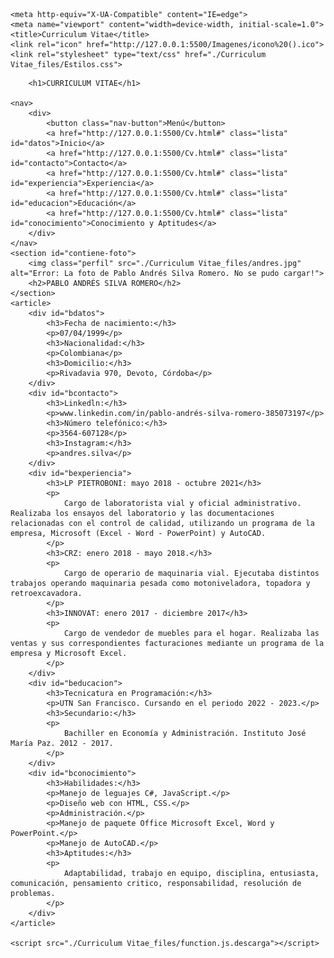 <!DOCTYPE html>
<!-- saved from url=(0029)http://127.0.0.1:5500/Cv.html -->
<html lang="es"><head><meta http-equiv="Content-Type" content="text/html; charset=UTF-8">
    
    <meta http-equiv="X-UA-Compatible" content="IE=edge">
    <meta name="viewport" content="width=device-width, initial-scale=1.0">
    <title>Curriculum Vitae</title>
    <link rel="icon" href="http://127.0.0.1:5500/Imagenes/icono%20().ico">
    <link rel="stylesheet" type="text/css" href="./Curriculum Vitae_files/Estilos.css">
</head>

<body>

    
        <h1>CURRICULUM VITAE</h1>
    
    <nav>
        <div>
            <button class="nav-button">Menú</button>
            <a href="http://127.0.0.1:5500/Cv.html#" class="lista" id="datos">Inicio</a>
            <a href="http://127.0.0.1:5500/Cv.html#" class="lista" id="contacto">Contacto</a>
            <a href="http://127.0.0.1:5500/Cv.html#" class="lista" id="experiencia">Experiencia</a>
            <a href="http://127.0.0.1:5500/Cv.html#" class="lista" id="educacion">Educación</a>
            <a href="http://127.0.0.1:5500/Cv.html#" class="lista" id="conocimiento">Conocimiento y Aptitudes</a>
        </div>
    </nav>
    <section id="contiene-foto">
        <img class="perfil" src="./Curriculum Vitae_files/andres.jpg" alt="Error: La foto de Pablo Andrés Silva Romero. No se pudo cargar!">
        <h2>PABLO ANDRÉS SILVA ROMERO</h2>
    </section>
    <article>
        <div id="bdatos">
            <h3>Fecha de nacimiento:</h3>
            <p>07/04/1999</p>
            <h3>Nacionalidad:</h3>
            <p>Colombiana</p>
            <h3>Domicilio:</h3>
            <p>Rivadavia 970, Devoto, Córdoba</p>
        </div>
        <div id="bcontacto">
            <h3>Linkedln:</h3>
            <p>www.linkedin.com/in/pablo-andrés-silva-romero-385073197</p>
            <h3>Número telefónico:</h3>
            <p>3564-607128</p>
            <h3>Instagram:</h3>
            <p>andres.silva</p>
        </div>
        <div id="bexperiencia">
            <h3>LP PIETROBONI: mayo 2018 - octubre 2021</h3>
            <p>
                Cargo de laboratorista vial y oficial administrativo. Realizaba los ensayos del laboratorio y las documentaciones relacionadas con el control de calidad, utilizando un programa de la empresa, Microsoft (Excel - Word - PowerPoint) y AutoCAD.
            </p>
            <h3>CRZ: enero 2018 - mayo 2018.</h3>
            <p>
                Cargo de operario de maquinaria vial. Ejecutaba distintos trabajos operando maquinaria pesada como motoniveladora, topadora y retroexcavadora.
            </p>
            <h3>INNOVAT: enero 2017 - diciembre 2017</h3>
            <p>
                Cargo de vendedor de muebles para el hogar. Realizaba las ventas y sus correspondientes facturaciones mediante un programa de la empresa y Microsoft Excel.
            </p>
        </div>
        <div id="beducacion">
            <h3>Tecnicatura en Programación:</h3>
            <p>UTN San Francisco. Cursando en el periodo 2022 - 2023.</p>
            <h3>Secundario:</h3>
            <p>
                Bachiller en Economía y Administración. Instituto José María Paz. 2012 - 2017.
            </p>
        </div>
        <div id="bconocimiento">
            <h3>Habilidades:</h3>
            <p>Manejo de leguajes C#, JavaScript.</p>
            <p>Diseño web con HTML, CSS.</p>
            <p>Administración.</p>
            <p>Manejo de paquete Office Microsoft Excel, Word y PowerPoint.</p>
            <p>Manejo de AutoCAD.</p>
            <h3>Aptitudes:</h3>
            <p>
                Adaptabilidad, trabajo en equipo, disciplina, entusiasta, comunicación, pensamiento critico, responsabilidad, resolución de problemas.
            </p>
        </div>
    </article>

    <script src="./Curriculum Vitae_files/function.js.descarga"></script>
<!-- Code injected by live-server -->
<script>
	// <![CDATA[  <-- For SVG support
	if ('WebSocket' in window) {
		(function () {
			function refreshCSS() {
				var sheets = [].slice.call(document.getElementsByTagName("link"));
				var head = document.getElementsByTagName("head")[0];
				for (var i = 0; i < sheets.length; ++i) {
					var elem = sheets[i];
					var parent = elem.parentElement || head;
					parent.removeChild(elem);
					var rel = elem.rel;
					if (elem.href && typeof rel != "string" || rel.length == 0 || rel.toLowerCase() == "stylesheet") {
						var url = elem.href.replace(/(&|\?)_cacheOverride=\d+/, '');
						elem.href = url + (url.indexOf('?') >= 0 ? '&' : '?') + '_cacheOverride=' + (new Date().valueOf());
					}
					parent.appendChild(elem);
				}
			}
			var protocol = window.location.protocol === 'http:' ? 'ws://' : 'wss://';
			var address = protocol + window.location.host + window.location.pathname + '/ws';
			var socket = new WebSocket(address);
			socket.onmessage = function (msg) {
				if (msg.data == 'reload') window.location.reload();
				else if (msg.data == 'refreshcss') refreshCSS();
			};
			if (sessionStorage && !sessionStorage.getItem('IsThisFirstTime_Log_From_LiveServer')) {
				console.log('Live reload enabled.');
				sessionStorage.setItem('IsThisFirstTime_Log_From_LiveServer', true);
			}
		})();
	}
	else {
		console.error('Upgrade your browser. This Browser is NOT supported WebSocket for Live-Reloading.');
	}
	// ]]>
</script>


</body></html>
